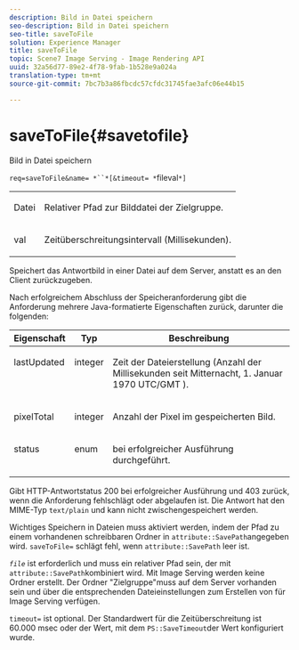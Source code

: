 ```yaml
---
description: Bild in Datei speichern
seo-description: Bild in Datei speichern
seo-title: saveToFile
solution: Experience Manager
title: saveToFile
topic: Scene7 Image Serving - Image Rendering API
uuid: 32a56d77-89e2-4f78-9fab-1b528e9a024a
translation-type: tm+mt
source-git-commit: 7bc7b3a86fbcdc57cfdc31745fae3afc06e44b15

---
```



# saveToFile{#savetofile}

Bild in Datei speichern

`req=saveToFile&name= *``*[&timeout= *`fileval`*]`

<table id="simpletable_5674FD9655FE4CDDB0E5DC8655890A66"> 
 <tr class="strow"> 
  <td class="stentry"> <p><span class="varname"> Datei</span> </p> </td> 
  <td class="stentry"> <p>Relativer Pfad zur Bilddatei der Zielgruppe. </p></td> 
 </tr> 
 <tr class="strow"> 
  <td class="stentry"> <p><span class="varname"> val</span> </p></td> 
  <td class="stentry"> <p>Zeitüberschreitungsintervall (Millisekunden). </p></td> 
 </tr> 
</table>

Speichert das Antwortbild in einer Datei auf dem Server, anstatt es an den Client zurückzugeben.

Nach erfolgreichem Abschluss der Speicheranforderung gibt die Anforderung mehrere Java-formatierte Eigenschaften zurück, darunter die folgenden:

<table id="table_8BA8F75A0B7241BAB9B4359F97C21137"> 
 <thead> 
  <tr> 
   <th class="entry"> <b> Eigenschaft</b> </th> 
   <th class="entry"> <b> Typ</b> </th> 
   <th class="entry"> <b> Beschreibung</b> </th> 
  </tr> 
 </thead>
 <tbody> 
  <tr valign="top"> 
   <td> <p> <span class="codeph"> lastUpdated</span> </p> </td> 
   <td> <p> integer </p> </td> 
   <td> <p>Zeit der Dateierstellung (Anzahl der Millisekunden seit Mitternacht, 1. Januar 1970 UTC/GMT ). </p> </td> 
  </tr> 
  <tr valign="top"> 
   <td> <p> <span class="codeph"> pixelTotal</span> </p> </td> 
   <td> <p> integer </p> </td> 
   <td> <p> Anzahl der Pixel im gespeicherten Bild. </p> </td> 
  </tr> 
  <tr valign="top"> 
   <td> <p> <span class="codeph"> status</span> </p> </td> 
   <td> <p> enum </p> </td> 
   <td> <p> <span class="codeph"> bei erfolgreicher Ausführung</span> durchgeführt. </p> </td> 
  </tr> 
 </tbody> 
</table>

Gibt HTTP-Antwortstatus 200 bei erfolgreicher Ausführung und 403 zurück, wenn die Anforderung fehlschlägt oder abgelaufen ist. Die Antwort hat den MIME-Typ `text/plain` und kann nicht zwischengespeichert werden.

Wichtiges Speichern in Dateien muss aktiviert werden, indem der Pfad zu einem vorhandenen schreibbaren Ordner in `attribute::SavePath`angegeben wird. `saveToFile=` schlägt fehl, wenn `attribute::SavePath` leer ist.

*`file`* ist erforderlich und muss ein relativer Pfad sein, der mit `attribute::SavePath`kombiniert wird. Mit Image Serving werden keine Ordner erstellt. Der Ordner &quot;Zielgruppe&quot;muss auf dem Server vorhanden sein und über die entsprechenden Dateieinstellungen zum Erstellen von  für Image Serving verfügen.

`timeout=` ist optional. Der Standardwert für die Zeitüberschreitung ist 60.000 msec oder der Wert, mit dem `PS::SaveTimeout`der Wert konfiguriert wurde.
